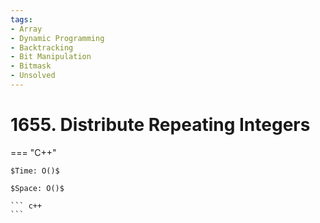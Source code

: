 ```yaml
---
tags:
- Array
- Dynamic Programming
- Backtracking
- Bit Manipulation
- Bitmask
- Unsolved
---
```



# 1655. Distribute Repeating Integers

=== "C++"

    $Time: O()$

    $Space: O()$

    ``` c++
    ```